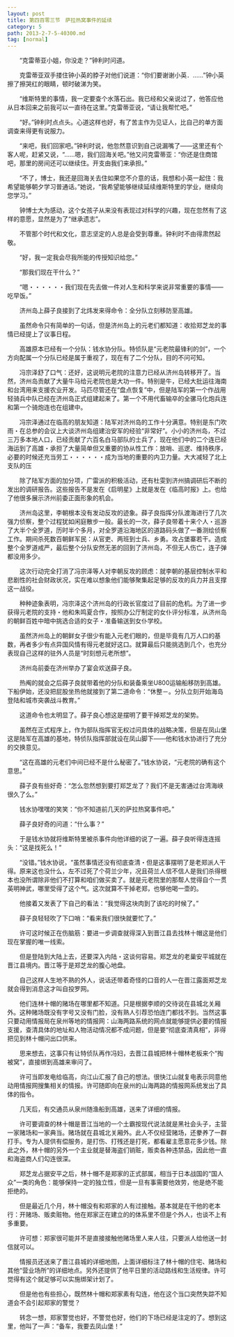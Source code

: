 ```yaml
---
layout: post
title: 第四百零三节　萨拉热窝事件的延续
category: 5
path: 2013-2-7-5-40300.md
tag: [normal]
---
```


　　“克雷蒂亚小姐，你没走？”钟利时问道。

　　克雷蒂亚双手搂住钟小英的脖子对他们说道：“你们要谢谢小英．……”钟小英擦了擦哭红的眼睛，顿时破涕为笑。

　　“维斯特里的事情，我一定要查个水落石出。我已经和父亲说过了，他答应他从日本回来之前我可以一直待在这里。”克雷蒂亚说，“请让我帮忙吧。”

　　“好。”钟利时点点头。心道这样也好，有了苦主作为见证人，比自己的单方面调查来得更有说服力。

　　“来吧，我们回家吧。”钟利时说，他忽然意识到自己说漏嘴了――这里还有个客人呢，赶紧又说，“……嗯，我们回海关吧。”他又问克雷蒂亚：“你还是住商馆吧，那里的房间还可以继续住。开支由我们来承担。”

　　“不了，博士，我还是回海关去住如果您不介意的话，我想和小英一起住：我希望能够朝夕学习普通话。”她说，“我希望能够继续延续维斯特里的学业，继续向您学习。”

　　钟博士大为感动，这个女孩子从来没有表现过对科学的兴趣，现在忽然有了这样的意愿，显然是为了“继承遗志”。

　　不管那个时代和文化，意志坚定的人总是会受到尊重。钟利时不由得肃然起敬。

　　“好，我一定我会尽我所能的传授知识给您。”

　　“那我们现在干什么？”

　　“嗯・・・・・・我们现在先去做一件对人生和科学来说非常重要的事情――吃早饭。”

　　济州岛上薛子良接到了北炜发来得命令：全分队立刻移防至高雄。

　　虽然命令只有简单的一句话，但是济州岛上的元老们都知道：收拾郑芝龙的事情已经提上了议事日程。

　　高雄原本已经有一个分队：钱水协分队。特侦队是“元老院最锋利的剑”，一个方向配属一个分队已经是属于重视了，现在有了二个分队，目的不问可知。

　　冯宗泽舒了口气：还好，这说明元老院的注意力已经从济州岛转移开了。当然，济州岛贡献了大量牛马给元老院也是大功一件。特别是牛，已经大批运往海南和台湾用来支援农业开发。马匹尽管还在“盘点恢复”中，但是陆军的第一个作战用轻骑兵中队已经在济州岛正式组建起来了。第一个不用代畜输卒的全骡马化炮兵连和第一个骑炮连也在组建中。

　　冯宗泽通过在临高的朋友知道：陆军对济州岛的工作十分满意。特别是东门吹雨・在总参的会议上大谈济州岛组建治安军的经验“非常好”。小小的济州岛，不过三万多本地人口，已经贡献了六百名白马部队的士兵了，现在他们中的二个连已经海运到了高雄・承担了大量简单但又重要的协从性工作：放哨、巡逻、维持秩序，必要的时候还充当劳工・・・・・・成为当地的重要的内卫力量。大大减轻了北上支队的压

　　除了陆军方面的加分项，广雷派的积极活动，还有杜雯到济州搞调研后不断的发出的调研报告。这些报告不是发在《启明星》上就是发在《临高时报》上。也给了他很多展示济州前委正面形象的机会。

　　济州岛这里，李朝根本没有发动反攻的迹象。薛子良指挥分队渡海进行了几次强力侦察，整个过程犹如闲庭散步一般。最长的一次，薛子良带着十来个人・巡游了大半个全罗道，历时半个多月，对全罗道沿海地区的道路码头做了一番测绘侦察工作。期间杀死数百朝鲜军民：从官吏、两班到士兵、乡勇。攻占堡寨若干。造成整个全罗道戒严，最后整个分队安然无恙的回到了济州岛，不但无人伤亡，连子弹都没用多少。

　　这次行动完全打消了冯宗泽等人对李朝反攻的顾虑：就李朝的基层控制水平和悲剧性的社会财政状况，实在难以想象他们能够聚集起足够的反攻的兵力并且支撑这一战役。

　　种种迹象表明，冯宗泽这个济州岛的行政长官度过了目前的危机。为了进一步获得元老院的支持・他和朱鸣夏合作，按照办公厅制定的女仆评分标准，从济州岛的朝鲜百姓中暗中挑选合适的女子・准备输送到女仆学校。

　　虽然济州岛上的朝鲜女子很少有能入元老们眼的，但是毕竟有几万人口的基数，再者多少有点异国风情有得元老就好这口。就算最后只能挑选到几个，也充分表现自己这样的驻外人员是“时刻想元老所想”。

　　济州岛前委在济州举办了宴会欢送薛子良。

　　热阄的就会之后薛子良就带着他的分队和装备乘坐U800运输船移防到高雄。下船伊始，还没把屁股坐热他就接到了第二道命令：“休整－。分队立刻开始海岛登陆和城市突袭战斗教育。”

　　这道命令也太明显了。薛子良心想这是摆明了要干掉郑芝龙的架势。

　　虽然在正式程序上，作为部队指挥官无权过问具体的战略决策，但是在凤山堡这是陆军在高雄的基地，特侦队指挥部就设在凤山脚下――他和钱水协进行了充分的交换意见。

　　“这在高雄的元老们中间已经不是什么秘密了。”钱水协说，“元老院的确有这个意思。”

　　薛子良有些好奇：“怎么忽然想到要打郑芝龙了？我们不是无害通过台湾海峡很久了么。”

　　钱水协嘿嘿的笑笑：“你不知道前几天的萨拉热窝事件吧。”

　　薛子良好奇的问道：“什么事？”

　　于是钱水协就将维斯特里被杀事件向他详细的说了一遍。薛子良听得连连摇头：“这是找死么！”

　　“没错。”钱水协说，“虽然事情还没有彻底查清・但是这事摆明了是老郑派人干得。原来这也没什么，左不过死了个荷兰少年，况且荷兰人信不信人是我们杀得根本也没所谓除非他们不打算和咱们做买卖了。就是元老院里的那帮人觉得自个一贯英明神武，哪里受得了这个气。这次就算不干掉老郑，也够他喝一壶的。

　　他接着又发表了下自己的看法：“我觉得这块肉到了该吃的时候了。”

　　薛子良轻轻吹了下口哨：“看来我们很快就要忙了。”

　　许可这时候正在伤脑筋：要进一步调查就得深入到晋江县去找林十帽这是他们现在掌握的唯一线索。

　　但是登陆到大陆上去，还要深入内陆・这谈何容易。郑芝龙的老巢安平城就在晋江县境内。晋江等于是郑芝龙的腹心地盘。

　　自己这样人生地不熟的外人，说话还带着奇怪的口音的人一在晋江露面郑芝龙就会得到消息这才叫自投罗网。

　　他们连林十帽的赌场在哪里都不知道。只是根据李顺的交待说在县城北关厢外。这种赌场既没有字号又没有门脸，没有熟人引荐恐怕连门都找不到。当然这事只要动用情报局在泉州等地的情报网：山海两路系统的网点就能够提供必要的情报支援，查清具体的地址和人物活动情况都不成问题，但是要“彻底查清真相”，非得把见到林十帽问出口供来。

　　思来想去，这事只有让特侦队再作冯妇，去晋江县城把林十帽林老板来个“掏被窝”，直接绑到高雄来审问了。

　　许可当即发电给临高，向江山汇报了自己的想法。很快江山就复电表示同意他动用情报网搜集相关的情报。许可随即向在泉州的山海两路的情报网系统发出了具体的指令。

　　几天后，有交通员从泉州随渔船到高雄，送来了详细的情报。

　　许可要调查的林十帽是晋江当地的一个土霸按现代说法就是黑社会头子，主营一家赌场和一家典当。赌场就在县城北关厢外。此人不仅经营赌场，还豢养了一群打手。专为人提供有偿服务，是打伤、打残还是打死，都看雇主愿意花多少钱。除此之外，林十帽的另外一个主业就是替海盗们销赃，贩卖各种违禁品，因此他一直和海盗商人们勾连很深。

　　郑芝龙占据安平之后，林十帽不是郑家的正式部属，相当于日本战国的“国人众”一类的角色：能够保持一定的独立性，但是一旦有事需要他效劳，他是绝不能拒绝的。

　　但是最近几个月，林十帽没有和郑家的人有过接触。基本就是在干他的老本行：开赌场、贩卖赃物。他在郑家正在建立的的体系里不但是个外人，也谈不上有多重要。

　　许可想：郑家很可能并不是直接接触他赌场里人来人往，只要派人给他送一封信就可以。

　　情报员还送来了晋江县城的详细地图，上面详细标注了林十帽的住宅、赌场和其他“营业场所”的详细地点。另外还提供了他平日里的活动路线和生活规律。许可觉得有这个就足够可以实施绑架计划了。

　　但是他也有些担心，既然林十帽和郑家素有勾连，他在这个当口突然失踪不知道会不会引起郑家的警觉？

　　转念一想，郑家警觉也好，不警觉也好，他们的下场已经是注定的了。想到这里，他叫了一声：“备车，我要去凤山堡！”